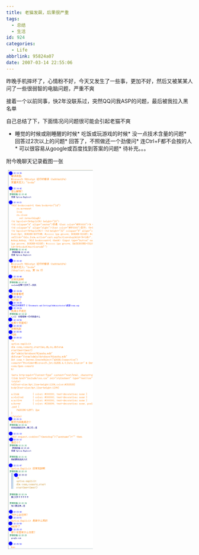 ```yaml
---
title: 老猫发飙，后果很严重
tags:
  - 总结
  - 生活
id: 924
categories:
  - Life
abbrlink: 95824a07
date: 2007-03-14 22:55:06
---
```


昨晚手机摔坏了，心情粉不好，今天又发生了一些事，更加不好，然后又被某某人问了一些很弱智的电脑问题，严重不爽

接着一个以前同事，快2年没联系过，突然QQ问我ASP的问题，最后被我拉入黑名单

自己总结了下，下面情况问问题很可能会引起老猫不爽

*   睡觉的时候或刚睡醒的时候*   吃饭或玩游戏的时候*   没一点技术含量的问题*   回答过2次以上的问题*   回答了，不照做还一个劲傻问*   连Ctrl+F都不会按的人*   可以很容易从google或百度找到答案的问题*   待补充。。。

附今晚聊天记录截图一张

&nbsp;![](/images/2007/03/14_12772.gif)